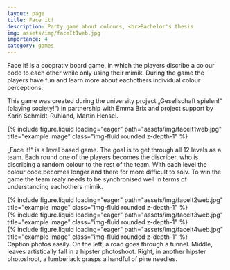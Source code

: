 ```yaml
---
layout: page
title: Face it!
description: Party game about colours, <br>Bachelor's thesis
img: assets/img/faceIt1web.jpg
importance: 4
category: games
---
```


Face it! is a cooprativ board game, in which the players discribe a colour code to each other while only using their mimik. During the game the players have fun and learn more about eachothers individual colour perceptions.

This game was created during the university project „Gesellschaft spielen!“ (playing society!“) in partnership with Emma Brix and project support by Karin Schmidt-Ruhland, Martin Hensel.

<div class="row">
    <div class="col-sm mt-3 mt-md-0">
        {% include figure.liquid loading="eager" path="assets/img/faceIt1web.jpg" title="example image" class="img-fluid rounded z-depth-1" %}
    </div>
</div>

„Face it!“ is a level based game. The goal is to get through all 12 levels as a team. Each round one of the players becomes the discriber, who is discribing a random colour to the rest of the team. With each level the colour code becomes longer and there for more difficult to solv. To win the game the team realy needs to be synchronised well in terms of understanding eachothers mimik.

<div class="row">
    <div class="col-sm mt-3 mt-md-0">
        {% include figure.liquid loading="eager" path="assets/img/faceIt2web.jpg" title="example image" class="img-fluid rounded z-depth-1" %}
    </div>
    <div class="col-sm mt-3 mt-md-0">
        {% include figure.liquid loading="eager" path="assets/img/faceIt3web.jpg" title="example image" class="img-fluid rounded z-depth-1" %}
    </div>
    <div class="col-sm mt-3 mt-md-0">
        {% include figure.liquid loading="eager" path="assets/img/faceIt4web.jpg" title="example image" class="img-fluid rounded z-depth-1" %}
    </div>
</div>
<div class="caption">
    Caption photos easily. On the left, a road goes through a tunnel. Middle, leaves artistically fall in a hipster photoshoot. Right, in another hipster photoshoot, a lumberjack grasps a handful of pine needles.
</div>
